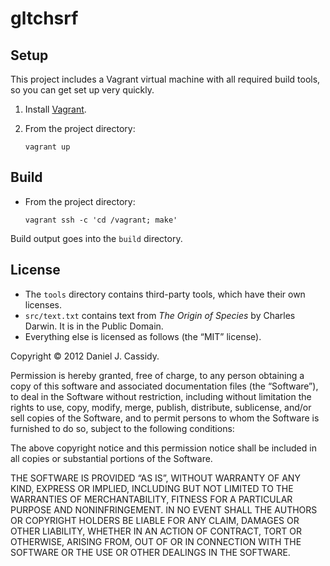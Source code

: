 # gltchsrf

## Setup

This project includes a Vagrant virtual machine with all required build tools,
so you can get set up very quickly.

1.  Install [Vagrant][1].
2.  From the project directory:

        vagrant up


## Build

*   From the project directory:

        vagrant ssh -c 'cd /vagrant; make'

Build output goes into the `build` directory.


## License

*   The `tools` directory contains third-party tools, which have their own
    licenses.
*   `src/text.txt` contains text from _The Origin of Species_ by Charles
    Darwin. It is in the Public Domain.
*   Everything else is licensed as follows (the “MIT” license).

Copyright © 2012 Daniel J. Cassidy.

Permission is hereby granted, free of charge, to any person obtaining a copy
of this software and associated documentation files (the “Software”), to deal
in the Software without restriction, including without limitation the rights
to use, copy, modify, merge, publish, distribute, sublicense, and/or sell
copies of the Software, and to permit persons to whom the Software is
furnished to do so, subject to the following conditions:

The above copyright notice and this permission notice shall be included in all
copies or substantial portions of the Software.

THE SOFTWARE IS PROVIDED “AS IS”, WITHOUT WARRANTY OF ANY KIND, EXPRESS OR
IMPLIED, INCLUDING BUT NOT LIMITED TO THE WARRANTIES OF MERCHANTABILITY,
FITNESS FOR A PARTICULAR PURPOSE AND NONINFRINGEMENT. IN NO EVENT SHALL THE
AUTHORS OR COPYRIGHT HOLDERS BE LIABLE FOR ANY CLAIM, DAMAGES OR OTHER
LIABILITY, WHETHER IN AN ACTION OF CONTRACT, TORT OR OTHERWISE, ARISING FROM,
OUT OF OR IN CONNECTION WITH THE SOFTWARE OR THE USE OR OTHER DEALINGS IN THE
SOFTWARE.


[1]: http://vagrantup.com/
